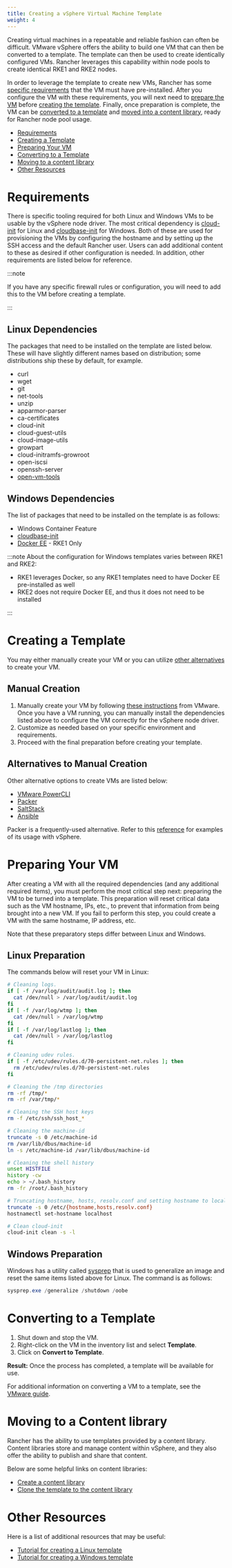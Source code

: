 ```yaml
---
title: Creating a vSphere Virtual Machine Template
weight: 4
---
```


Creating virtual machines in a repeatable and reliable fashion can often be difficult. VMware vSphere offers the ability to build one VM that can then be converted to a template. The template can then be used to create identically configured VMs. Rancher leverages this capability within node pools to create identical RKE1 and RKE2 nodes.

In order to leverage the template to create new VMs, Rancher has some [specific requirements](#requirements) that the VM must have pre-installed. After you configure the VM with these requirements, you will next need to [prepare the VM](#preparing-your-vm) before [creating the template](#creating-a-template). Finally, once preparation is complete, the VM can be [converted to a template](#converting-to-a-template) and [moved into a content library](#moving-to-a-content-library), ready for Rancher node pool usage.

- [Requirements](#requirements)
- [Creating a Template](#creating-a-template)
- [Preparing Your VM](#preparing-your-vm)
- [Converting to a Template](#converting-to-a-template)
- [Moving to a content library](#moving-to-a-content-library)
- [Other Resources](#other-resources)

# Requirements

There is specific tooling required for both Linux and Windows VMs to be usable by the vSphere node driver. The most critical dependency is [cloud-init](https://cloud-init.io/) for Linux and [cloudbase-init](https://cloudbase.it/cloudbase-init/) for Windows. Both of these are used for provisioning the VMs by configuring the hostname and by setting up the SSH access and the default Rancher user. Users can add additional content to these as desired if other configuration is needed. In addition, other requirements are listed below for reference.

:::note

If you have any specific firewall rules or configuration, you will need to add this to the VM before creating a template.

:::

## Linux Dependencies

The packages that need to be installed on the template are listed below. These will have slightly different names based on distribution; some distributions ship these by default, for example.

* curl 
* wget
* git
* net-tools
* unzip
* apparmor-parser
* ca-certificates
* cloud-init
* cloud-guest-utils
* cloud-image-utils
* growpart
* cloud-initramfs-growroot
* open-iscsi
* openssh-server
* [open-vm-tools](https://docs.vmware.com/en/VMware-Tools/11.3.0/com.vmware.vsphere.vmwaretools.doc/GUID-8B6EA5B7-453B-48AA-92E5-DB7F061341D1.html)

## Windows Dependencies

The list of packages that need to be installed on the template is as follows:

* Windows Container Feature
* [cloudbase-init](https://cloudbase.it/cloudbase-init/#download)
* [Docker EE](https://docs.microsoft.com/en-us/virtualization/windowscontainers/quick-start/set-up-environment?tabs=Windows-Server#install-docker) - RKE1 Only

:::note About the configuration for Windows templates varies between RKE1 and RKE2:

- RKE1 leverages Docker, so any RKE1 templates need to have Docker EE pre-installed as well
- RKE2 does not require Docker EE, and thus it does not need to be installed

:::

# Creating a Template

You may either manually create your VM or you can utilize [other alternatives](#alternatives-to-manual-creation) to create your VM.

## Manual Creation
1. Manually create your VM by following [these instructions](https://docs.vmware.com/en/VMware-vSphere/7.0/com.vmware.vsphere.vm_admin.doc/GUID-AE8AFBF1-75D1-4172-988C-378C35C9FAF2.html) from VMware. Once you have a VM running, you can manually install the dependencies listed above to configure the VM correctly for the vSphere node driver.
2. Customize as needed based on your specific environment and requirements.
3. Proceed with the final preparation before creating your template.

## Alternatives to Manual Creation

Other alternative options to create VMs are listed below:

* [VMware PowerCLI](https://developer.vmware.com/powercli)
* [Packer](https://www.packer.io/)
* [SaltStack](https://saltproject.io/)
* [Ansible](https://www.ansible.com/)

Packer is a frequently-used alternative. Refer to this [reference](https://github.com/vmware-samples/packer-examples-for-vsphere) for examples of its usage with vSphere.

# Preparing Your VM

After creating a VM with all the required dependencies (and any additional required items), you must perform the most critical step next: preparing the VM to be turned into a template. This preparation will reset critical data such as the VM hostname, IPs, etc., to prevent that information from being brought into a new VM. If you fail to perform this step, you could create a VM with the same hostname, IP address, etc.

Note that these preparatory steps differ between Linux and Windows.

## Linux Preparation

The commands below will reset your VM in Linux:

```Bash
# Cleaning logs.
if [ -f /var/log/audit/audit.log ]; then
  cat /dev/null > /var/log/audit/audit.log
fi
if [ -f /var/log/wtmp ]; then
  cat /dev/null > /var/log/wtmp
fi
if [ -f /var/log/lastlog ]; then
  cat /dev/null > /var/log/lastlog
fi

# Cleaning udev rules.
if [ -f /etc/udev/rules.d/70-persistent-net.rules ]; then
  rm /etc/udev/rules.d/70-persistent-net.rules
fi

# Cleaning the /tmp directories
rm -rf /tmp/*
rm -rf /var/tmp/*

# Cleaning the SSH host keys
rm -f /etc/ssh/ssh_host_*

# Cleaning the machine-id
truncate -s 0 /etc/machine-id
rm /var/lib/dbus/machine-id
ln -s /etc/machine-id /var/lib/dbus/machine-id

# Cleaning the shell history
unset HISTFILE
history -cw
echo > ~/.bash_history
rm -fr /root/.bash_history

# Truncating hostname, hosts, resolv.conf and setting hostname to localhost
truncate -s 0 /etc/{hostname,hosts,resolv.conf}
hostnamectl set-hostname localhost

# Clean cloud-init
cloud-init clean -s -l
```

## Windows Preparation

Windows has a utility called [sysprep](https://docs.microsoft.com/en-us/windows-hardware/manufacture/desktop/sysprep--generalize--a-windows-installation) that is used to generalize an image and reset the same items listed above for Linux. The command is as follows:

```PowerShell
sysprep.exe /generalize /shutdown /oobe
```

# Converting to a Template

1. Shut down and stop the VM.
2. Right-click on the VM in the inventory list and select **Template**.
3. Click on **Convert to Template**.

**Result:** Once the process has completed, a template will be available for use.

For additional information on converting a VM to a template, see the [VMware guide](https://docs.vmware.com/en/VMware-vSphere/7.0/com.vmware.vsphere.vm_admin.doc/GUID-5B3737CC-28DB-4334-BD18-6E12011CDC9F.html).

# Moving to a Content library

Rancher has the ability to use templates provided by a content library. Content libraries store and manage content within vSphere, and they also offer the ability to publish and share that content.

Below are some helpful links on content libraries:

* [Create a content library](https://docs.vmware.com/en/VMware-vSphere/7.0/com.vmware.vsphere.vm_admin.doc/GUID-2A0F1C13-7336-45CE-B211-610D39A6E1F4.html)
* [Clone the template to the content library](https://docs.vmware.com/en/VMware-vSphere/7.0/com.vmware.vsphere.vm_admin.doc/GUID-AC1545F0-F8BA-4CD2-96EB-21B3DFAA1DC1.html)

# Other Resources

Here is a list of additional resources that may be useful:

* [Tutorial for creating a Linux template](https://docs.microsoft.com/en-us/azure/cloud-adoption-framework/manage/hybrid/server/best-practices/vmware-ubuntu-template)
* [Tutorial for creating a Windows template](https://docs.microsoft.com/en-us/azure/cloud-adoption-framework/manage/hybrid/server/best-practices/vmware-windows-template)
